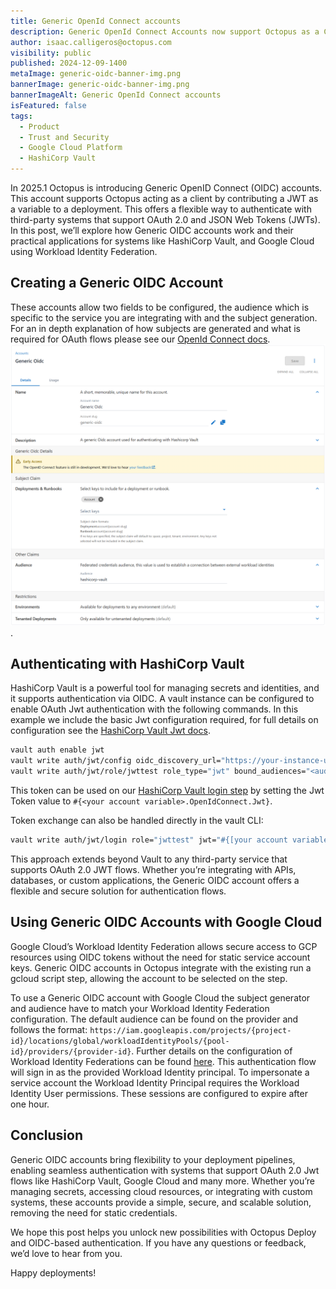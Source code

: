 ```yaml
---
title: Generic OpenId Connect accounts
description: Generic OpenId Connect Accounts now support Octopus as a Client to autheticate with services like hashicorp vault, GCP and many more.
author: isaac.calligeros@octopus.com
visibility: public
published: 2024-12-09-1400
metaImage: generic-oidc-banner-img.png
bannerImage: generic-oidc-banner-img.png
bannerImageAlt: Generic OpenId Connect accounts
isFeatured: false
tags: 
  - Product
  - Trust and Security
  - Google Cloud Platform
  - HashiCorp Vault
---
```


In 2025.1 Octopus is introducing Generic OpenID Connect (OIDC) accounts. This account supports Octopus acting as a client by contributing a JWT as a variable to a deployment. This offers a flexible way to authenticate with third-party systems that support OAuth 2.0 and JSON Web Tokens (JWTs). In this post, we’ll explore how Generic OIDC accounts work and their practical applications for systems like HashiCorp Vault, and Google Cloud using Workload Identity Federation.

## Creating a Generic OIDC Account
These accounts allow two fields to be configured, the audience which is specific to the service you are integrating with and the subject generation. For an in depth explanation of how subjects are generated and what is required for OAuth flows please see our [OpenId Connect docs](https://octopus.com/docs/infrastructure/accounts/openid-connect).
![Generic OpenId Connect account creation](generic-oidc-account-creation.png).

## Authenticating with HashiCorp Vault
HashiCorp Vault is a powerful tool for managing secrets and identities, and it supports authentication via OIDC.
A vault instance can be configured to enable OAuth Jwt authentication with the following commands. In this example we include the basic Jwt configuration required, for full details on configuration see the [HashiCorp Vault Jwt docs](https://developer.hashicorp.com/vault/docs/auth/jwt).

``` bash
vault auth enable jwt
vault write auth/jwt/config oidc_discovery_url="https://your-instance-url" bound_issuer="https://your-instance-url"
vault write auth/jwt/role/jwttest role_type="jwt" bound_audiences="<audience>" bound_subject="account:<account-slug>" user_claim="<audience>" policies="default" ttl="1h"
```

This token can be used on our [HashiCorp Vault login step](https://octopus.com/integrations/hashicorp-vault/hashicorp-vault-jwt-login) by setting the Jwt Token value to `#{<your account variable>.OpenIdConnect.Jwt}`. 

Token exchange can also be handled directly in the vault CLI:
```bash
vault write auth/jwt/login role="jwttest" jwt="#{[your account variable].OpenIdConnect.Jwt}"
```

This approach extends beyond Vault to any third-party service that supports OAuth 2.0 JWT flows. Whether you’re integrating with APIs, databases, or custom applications, the Generic OIDC account offers a flexible and secure solution for authentication flows.

## Using Generic OIDC Accounts with Google Cloud
Google Cloud’s Workload Identity Federation allows secure access to GCP resources using OIDC tokens without the need for static service account keys. Generic OIDC accounts in Octopus integrate with the existing run a gcloud script step, allowing the account to be selected on the step.

To use a Generic OIDC account with Google Cloud the subject generator and audience have to match your Workload Identity Federation configuration. The default audience can be found on the provider and follows the format: `https://iam.googleapis.com/projects/{project-id}/locations/global/workloadIdentityPools/{pool-id}/providers/{provider-id}`. Further details on the configuration of Workload Identity Federations can be found [here](https://cloud.google.com/iam/docs/workload-identity-federation-with-other-providers). This authentication flow will sign in as the provided Workload Identity principal. To impersonate a service account the Workload Identity Principal requires the Workload Identity User permissions. These sessions are configured to expire after one hour.


## Conclusion 

Generic OIDC accounts bring flexibility to your deployment pipelines, enabling seamless authentication with systems that support OAuth 2.0 Jwt flows like HashiCorp Vault, Google Cloud and many more. Whether you’re managing secrets, accessing cloud resources, or integrating with custom systems, these accounts provide a simple, secure, and scalable solution, removing the need for static credentials.

We hope this post helps you unlock new possibilities with Octopus Deploy and OIDC-based authentication. If you have any questions or feedback, we’d love to hear from you.

Happy deployments!
